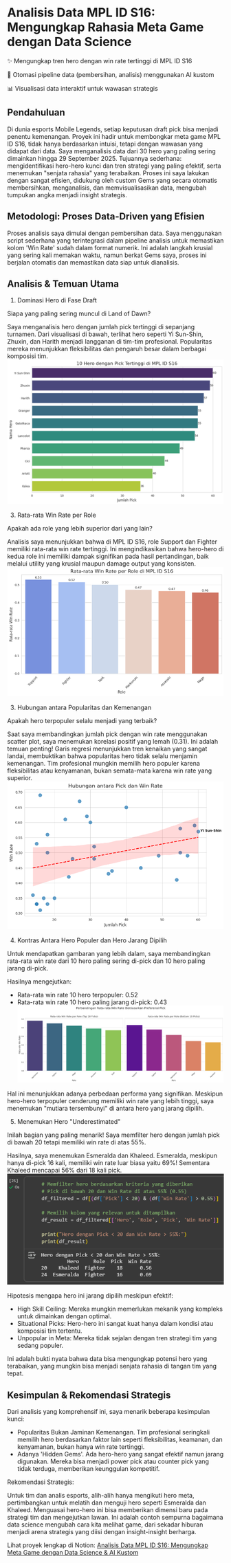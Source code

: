 # Analisis Data MPL ID S16: Mengungkap Rahasia Meta Game dengan Data Science

✨ Mengungkap tren hero dengan win rate tertinggi di MPL ID S16

🤖 Otomasi pipeline data (pembersihan, analisis) menggunakan AI kustom

📊 Visualisasi data interaktif untuk wawasan strategis

## Pendahuluan
Di dunia esports Mobile Legends, setiap keputusan draft pick bisa menjadi penentu kemenangan. Proyek ini hadir untuk membongkar meta game MPL ID S16, tidak hanya berdasarkan intuisi, tetapi dengan wawasan yang didapat dari data. Saya menganalisis data dari 30 hero yang paling sering dimainkan hingga 29 September 2025. Tujuannya sederhana: mengidentifikasi hero-hero kunci dan tren strategi yang paling efektif, serta menemukan "senjata rahasia" yang terabaikan. Proses ini saya lakukan dengan sangat efisien, didukung oleh custom Gems yang secara otomatis membersihkan, menganalisis, dan memvisualisasikan data, mengubah tumpukan angka menjadi insight strategis.

## Metodologi: Proses Data-Driven yang Efisien
Proses analisis saya dimulai dengan pembersihan data. Saya menggunakan script sederhana yang terintegrasi dalam pipeline analisis untuk memastikan kolom 'Win Rate' sudah dalam format numerik. Ini adalah langkah krusial yang sering kali memakan waktu, namun berkat Gems saya, proses ini berjalan otomatis dan memastikan data siap untuk dianalisis.

## Analisis & Temuan Utama
1. Dominasi Hero di Fase Draft

Siapa yang paling sering muncul di Land of Dawn?

Saya menganalisis hero dengan jumlah pick tertinggi di sepanjang turnamen. Dari visualisasi di bawah, terlihat hero seperti Yi Sun-Shin, Zhuxin, dan Harith menjadi langganan di tim-tim profesional. Popularitas mereka menunjukkan fleksibilitas dan pengaruh besar dalam berbagai komposisi tim.
![Most Pick Heroes](images/MP_chart.png)

3. Rata-rata Win Rate per Role

Apakah ada role yang lebih superior dari yang lain?

Analisis saya menunjukkan bahwa di MPL ID S16, role Support dan Fighter memiliki rata-rata win rate tertinggi. Ini mengindikasikan bahwa hero-hero di kedua role ini memiliki dampak signifikan pada hasil pertandingan, baik melalui utility yang krusial maupun damage output yang konsisten.
![Average Win Rate Role](images/average_WR_role_chart.png)

3. Hubungan antara Popularitas dan Kemenangan

Apakah hero terpopuler selalu menjadi yang terbaik?

Saat saya membandingkan jumlah pick dengan win rate menggunakan scatter plot, saya menemukan korelasi positif yang lemah (0.31). Ini adalah temuan penting! Garis regresi menunjukkan tren kenaikan yang sangat landai, membuktikan bahwa popularitas hero tidak selalu menjamin kemenangan. Tim profesional mungkin memilih hero populer karena fleksibilitas atau kenyamanan, bukan semata-mata karena win rate yang superior.
![Relational between Popularity and Win](images/hub_Pick_WR_chart.png)

4. Kontras Antara Hero Populer dan Hero Jarang Dipilih

Untuk mendapatkan gambaran yang lebih dalam, saya membandingkan rata-rata win rate dari 10 hero paling sering di-pick dan 10 hero paling jarang di-pick.

Hasilnya mengejutkan:
- Rata-rata win rate 10 hero terpopuler: 0.52
- Rata-rata win rate 10 hero paling jarang di-pick: 0.43
![Popular Heroes vs Unpopular Heroes Win Rate](images/compare_BP_MP_role_average_WR_chart.png)

Hal ini menunjukkan adanya perbedaan performa yang signifikan. Meskipun hero-hero terpopuler cenderung memiliki win rate yang lebih tinggi, saya menemukan "mutiara tersembunyi" di antara hero yang jarang dipilih.

5. Menemukan Hero "Underestimated"

Inilah bagian yang paling menarik! Saya memfilter hero dengan jumlah pick di bawah 20 tetapi memiliki win rate di atas 55%.

Hasilnya, saya menemukan Esmeralda dan Khaleed. Esmeralda, meskipun hanya di-pick 16 kali, memiliki win rate luar biasa yaitu 69%! Sementara Khaleed mencapai 56% dari 18 kali pick.
![Underestimated Heroes](images/BP_kecil_WR_besar_script.png)

Hipotesis mengapa hero ini jarang dipilih meskipun efektif:
- High Skill Ceiling: Mereka mungkin memerlukan mekanik yang kompleks untuk dimainkan dengan optimal.
- Situational Picks: Hero-hero ini sangat kuat hanya dalam kondisi atau komposisi tim tertentu.
- Unpopular in Meta: Mereka tidak sejalan dengan tren strategi tim yang sedang populer.

Ini adalah bukti nyata bahwa data bisa mengungkap potensi hero yang terabaikan, yang mungkin bisa menjadi senjata rahasia di tangan tim yang tepat.

## Kesimpulan & Rekomendasi Strategis

Dari analisis yang komprehensif ini, saya menarik beberapa kesimpulan kunci:
* Popularitas Bukan Jaminan Kemenangan. Tim profesional seringkali memilih hero berdasarkan faktor lain seperti fleksibilitas, keamanan, dan kenyamanan, bukan hanya win rate tertinggi.
* Adanya 'Hidden Gems'. Ada hero-hero yang sangat efektif namun jarang digunakan. Mereka bisa menjadi power pick atau counter pick yang tidak terduga, memberikan keunggulan kompetitif.

Rekomendasi Strategis:

Untuk tim dan analis esports, alih-alih hanya mengikuti hero meta, pertimbangkan untuk melatih dan menguji hero seperti Esmeralda dan Khaleed. Menguasai hero-hero ini bisa memberikan dimensi baru pada strategi tim dan mengejutkan lawan. Ini adalah contoh sempurna bagaimana data science mengubah cara kita melihat game, dari sekadar hiburan menjadi arena strategis yang diisi dengan insight-insight berharga.

Lihat proyek lengkap di Notion: [Analisis Data MPL ID S16: Mengungkap Meta Game dengan Data Science & AI Kustom](https://www.notion.so/Analisis-Data-MPL-ID-S16-Mengungkap-Meta-Game-dengan-Data-Science-AI-Kustom-27d9a18ad06880a2ab75ca71595ddfc8?source=copy_link)
